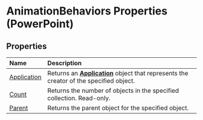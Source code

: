 
# AnimationBehaviors Properties (PowerPoint)

## Properties



|**Name**|**Description**|
|:-----|:-----|
|[Application](751786d8-d1c5-e02a-a41e-106ce2f00b7b.md)|Returns an  **[Application](978c2b99-4271-b953-4283-73b5f3d96f41.md)** object that represents the creator of the specified object.|
|[Count](cffdda44-6b03-b25f-b21a-8e0e350d5d87.md)|Returns the number of objects in the specified collection. Read-only.|
|[Parent](0202b2ae-d716-20f7-b984-240e58175523.md)|Returns the parent object for the specified object.|
